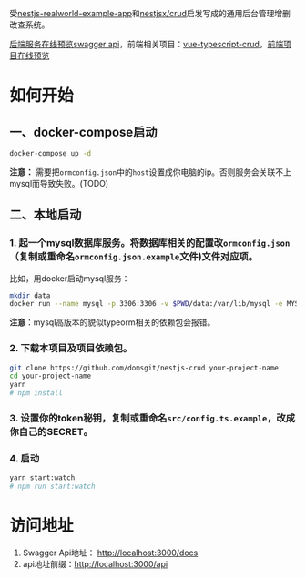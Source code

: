 受[nestjs-realworld-example-app](https://github.com/lujakob/nestjs-realworld-example-app)和[nestjsx/crud](https://github.com/nestjsx/crud)启发写成的通用后台管理增删改查系统。

[后端服务在线预览swagger api](http://129.204.143.28:3000/docs)，前端相关项目：[vue-typescript-crud](https://github.com/domsgit/vue-typescript-crud)，[前端项目在线预览](http://129.204.143.28:4000)

# 如何开始

## 一、docker-compose启动

```bash
docker-compose up -d
```

**注意：** 需要把`ormconfig.json`中的`host`设置成你电脑的ip。否则服务会关联不上mysql而导致失败。(TODO)

## 二、本地启动

### 1. 起一个mysql数据库服务。将数据库相关的配置改`ormconfig.json`（复制或重命名`ormconfig.json.example`文件)文件对应项。

比如，用docker启动mysql服务：

```bash
mkdir data
docker run --name mysql -p 3306:3306 -v $PWD/data:/var/lib/mysql -e MYSQL_ROOT_PASSWORD=domsgit -d mysql:5.6
```

**注意**：mysql高版本的貌似typeorm相关的依赖包会报错。

### 2. 下载本项目及项目依赖包。

```bash
git clone https://github.com/domsgit/nestjs-crud your-project-name
cd your-project-name
yarn
# npm install
```

### 3. 设置你的token秘钥，复制或重命名`src/config.ts.example`，改成你自己的SECRET。


### 4. 启动

```bash
yarn start:watch
# npm run start:watch
```

# 访问地址

1. Swagger Api地址： [http://localhost:3000/docs](http://localhost:3000/docs)
2. api地址前缀：[http://localhost:3000/api](http://localhost:3000/api)
